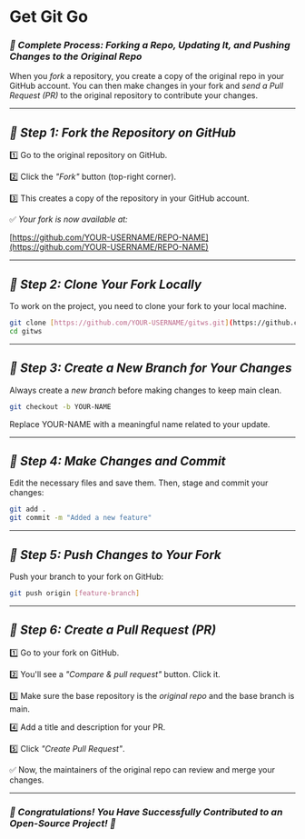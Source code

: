 # Get Git Go

### *🚀 Complete Process: Forking a Repo, Updating It, and Pushing Changes to the Original Repo*

When you *fork* a repository, you create a copy of the original repo in your GitHub account. You can then make changes in your fork and *send a Pull Request (PR)* to the original repository to contribute your changes.

---

## *🔹 Step 1: Fork the Repository on GitHub*

1️⃣ Go to the original repository on GitHub.

2️⃣ Click the *"Fork"* button (top-right corner).

3️⃣ This creates a copy of the repository in your GitHub account.

✅ *Your fork is now available at:*

[https://github.com/YOUR-USERNAME/REPO-NAME](https://github.com/YOUR-USERNAME/REPO-NAME)

---

## *🔹 Step 2: Clone Your Fork Locally*

To work on the project, you need to clone your fork to your local machine.

```bash
git clone [https://github.com/YOUR-USERNAME/gitws.git](https://github.com/YOUR-USERNAME/gitws.git)
cd gitws
```

---

## *🔹 Step 3: Create a New Branch for Your Changes*

Always create a *new branch* before making changes to keep main clean.

```bash
git checkout -b YOUR-NAME
```

Replace YOUR-NAME with a meaningful name related to your update.

---

## *🔹 Step 4: Make Changes and Commit*

Edit the necessary files and save them. Then, stage and commit your changes:

```bash
git add .
git commit -m "Added a new feature"
```

---

## *🔹 Step 5: Push Changes to Your Fork*

Push your branch to your fork on GitHub:

```bash
git push origin [feature-branch]
```

---

## *🔹 Step 6: Create a Pull Request (PR)*

1️⃣ Go to your fork on GitHub.

2️⃣ You'll see a *"Compare & pull request"* button. Click it.

3️⃣ Make sure the base repository is the *original repo* and the base branch is main.

4️⃣ Add a title and description for your PR.

5️⃣ Click *"Create Pull Request"*.

✅ Now, the maintainers of the original repo can review and merge your changes.

---

### *🎉 Congratulations! You Have Successfully Contributed to an Open-Source Project! 🚀*